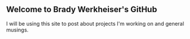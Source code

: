 ## Welcome to Brady Werkheiser's GitHub

I will be using this site to post about projects I'm working on and general musings.
